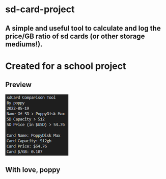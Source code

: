 # sd-card-project

## A simple and useful tool to calculate and log the price/GB ratio of sd cards (or other storage mediums!).
# Created for a school project

## Preview

<img src="https://raw.githubusercontent.com/ignpoppyseed/sd-card-project/main/sdPreview.png">

## With love, poppy
